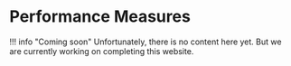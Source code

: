 # Performance Measures

!!! info "Coming soon"
    Unfortunately, there is no content here yet. But we are currently working on completing this website.
